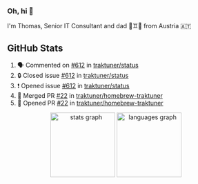 ### Oh, hi 👋

I'm Thomas, Senior IT Consultant and dad 👶♊️👶 from Austria 🇦🇹

<!--
**traktuner/traktuner** is a ✨ _special_ ✨ repository because its `README.md` (this file) appears on your GitHub profile.

Here are some ideas to get you started:

- 🔭 I’m currently working on ...
- 🌱 I’m currently learning ...
- 👯 I’m looking to collaborate on ...
- 🤔 I’m looking for help with ...
- 💬 Ask me about ...
- 📫 How to reach me: ...
- 😄 Pronouns: ...
- ⚡ Fun fact: ...
-->

</div>

## GitHub Stats
<!--START_SECTION:activity-->
1. 🗣 Commented on [#612](https://github.com/traktuner/status/issues/612#issuecomment-3142184440) in [traktuner/status](https://github.com/traktuner/status)
2. 🔒 Closed issue [#612](https://github.com/traktuner/status/issues/612) in [traktuner/status](https://github.com/traktuner/status)
3. ❗ Opened issue [#612](https://github.com/traktuner/status/issues/612) in [traktuner/status](https://github.com/traktuner/status)
4. 🎉 Merged PR [#22](https://github.com/traktuner/homebrew-traktuner/pull/22) in [traktuner/homebrew-traktuner](https://github.com/traktuner/homebrew-traktuner)
5. 💪 Opened PR [#22](https://github.com/traktuner/homebrew-traktuner/pull/22) in [traktuner/homebrew-traktuner](https://github.com/traktuner/homebrew-traktuner)
<!--END_SECTION:activity-->

<div align="center">
  <img src="https://github-readme-stats.vercel.app/api?username=traktuner&hide_title=false&hide_rank=false&show_icons=true&include_all_commits=true&count_private=true&disable_animations=false&theme=dracula&locale=en&hide_border=false&order=1" height="150" alt="stats graph"  />
  <img src="https://github-readme-stats.vercel.app/api/top-langs?username=traktuner&locale=en&hide_title=false&layout=compact&card_width=320&langs_count=5&theme=dracula&hide_border=false&order=2" height="150" alt="languages graph"  />
</div>
